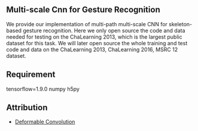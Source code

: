 ## Multi-scale Cnn for Gesture Recognition

We provide our implementation of multi-path multi-scale CNN for skeleton-based gesture recognition. Here we only open source the code and data needed for testing on the ChaLearning 2013, which is the largest public dataset for this task. We will later open source the whole training and test code and data on the ChaLearning 2013, ChaLearning 2016, MSRC 12 dataset.

## Requirement
tensorflow=1.9.0
numpy
h5py

## Attribution       

- [Deformable Convolution](https://github.com/maestrojeong/deformable_convnet)
